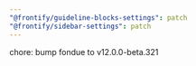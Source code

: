 ```yaml
---
"@frontify/guideline-blocks-settings": patch
"@frontify/sidebar-settings": patch
---
```


chore: bump fondue to v12.0.0-beta.321
